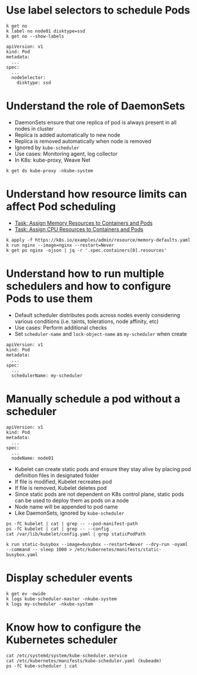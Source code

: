 # Use label selectors to schedule Pods
```
k get no
k label no node01 disktype=ssd
k get no --show-labels
```
```
apiVersion: v1
kind: Pod
metadata:
  ...
spec:
  ...
  nodeSelector:
    disktype: ssd
```
# Understand the role of DaemonSets
* DaemonSets ensure that one replica of pod is always present in all nodes in cluster
* Replica is added automatically to new node
* Replica is removed automatically when node is removed
* Ignored by `kube-scheduler`
* Use cases: Monitoring agent, log collector
* In K8s: kube-proxy, Weave Net
```
k get ds kube-proxy -nkube-system
```
# Understand how resource limits can affect Pod scheduling
- [Task: Assign Memory Resources to Containers and Pods](assign-memory-resource.md)
- [Task: Assign CPU Resources to Containers and Pods](assign-cpu-resource.md)
```
k apply -f https://k8s.io/examples/admin/resource/memory-defaults.yaml
k run nginx --image=nginx --restart=Never
k get po nginx -ojson | jq -r '.spec.containers[0].resources'
```
# Understand how to run multiple schedulers and how to configure Pods to use them
* Default scheduler distributes pods across nodes evenly considering various conditions (i.e. taints, tolerations, node affinity, etc)
* Use cases: Perform additional checks
* Set `scheduler-name` and `lock-object-name` as `my-scheduler` when create
```
apiVersion: v1
kind: Pod
metadata:
  ...
spec:
  ...
  schedulerName: my-scheduler
```
# Manually schedule a pod without a scheduler
```
apiVersion: v1
kind: Pod
metadata:
  ...
spec:
  ...
  nodeName: node01
```
* Kubelet can create static pods and ensure they stay alive by placing pod definition files in designated folder
* If file is modified, Kubelet recreates pod
* If file is removed, Kubelet deletes pod
* Since static pods are not dependent on K8s control plane, static pods can be used to deploy them as pods on a node
* Node name will be appended to pod name
* Like DaemonSets, ignored by `kube-scheduler`
```
ps -fC kubelet | cat | grep -- --pod-manifest-path
ps -fC kubelet | cat | grep -- --config
cat /var/lib/kubelet/config.yaml | grep staticPodPath
```
```
k run static-busybox --image=busybox --restart=Never --dry-run -oyaml --command -- sleep 1000 > /etc/kubernetes/manifests/static-busybox.yaml
```
# Display scheduler events
```
k get ev -owide
k logs kube-scheduler-master -nkube-system
k logs my-scheduler -nkube-system
```
# Know how to configure the Kubernetes scheduler
```
cat /etc/systemd/system/kube-scheduler.service
cat /etc/kubernetes/manifests/kube-scheduler.yaml (kubeadm)
ps -fC kube-scheduler | cat
```
